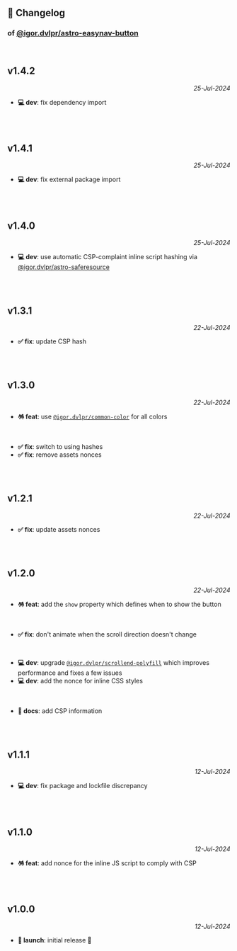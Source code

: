 ## 📒 Changelog

### of [@igor.dvlpr/astro-easynav-button](https://github.com/igorskyflyer/astro-easynav-button)

<br>

## v1.4.2

<p align="right"><em>25-Jul-2024</em></p>

- **💻 dev**: fix dependency import

<br>
<br>

## v1.4.1

<p align="right"><em>25-Jul-2024</em></p>

- **💻 dev**: fix external package import

<br>
<br>

## v1.4.0

<p align="right"><em>25-Jul-2024</em></p>

- **💻 dev**: use automatic CSP-complaint inline script hashing via [@igor.dvlpr/astro-saferesource](https://www.npmjs.com/package/@igor.dvlpr/astro-saferesource)

<br>
<br>

## v1.3.1

<p align="right"><em>22-Jul-2024</em></p>

- **✅ fix**: update CSP hash

<br>
<br>

## v1.3.0

<p align="right"><em>22-Jul-2024</em></p>

- **🪅 feat**: use [`@igor.dvlpr/common-color`](https://www.npmjs.com/package/@igor.dvlpr/common-color) for all colors

<br>

- **✅ fix**: switch to using hashes
- **✅ fix**: remove assets nonces

<br>
<br>

## v1.2.1

<p align="right"><em>22-Jul-2024</em></p>

- **✅ fix**: update assets nonces

<br>
<br>

## v1.2.0

<p align="right"><em>22-Jul-2024</em></p>


- **🪅 feat**: add the `show` property which defines when to show the button

<br>

- **✅ fix**: don't animate when the scroll direction doesn't change

<br>

- **💻 dev**: upgrade [`@igor.dvlpr/scrollend-polyfill`](https://www.npmjs.com/package/@igor.dvlpr/scrollend-polyfill) which improves performance and fixes a few issues
- **💻 dev**: add the nonce for inline CSS styles

<br>

- **📜 docs**: add CSP information

<br>
<br>

## v1.1.1

<p align="right"><em>12-Jul-2024</em></p>

- **💻 dev**: fix package and lockfile discrepancy

<br>
<br>

## v1.1.0

<p align="right"><em>12-Jul-2024</em></p>

- **🪅 feat**: add nonce for the inline JS script to comply with CSP

<br>
<br>

## v1.0.0

<p align="right"><em>12-Jul-2024</em></p>

- **🚀 launch**: initial release 🎉
